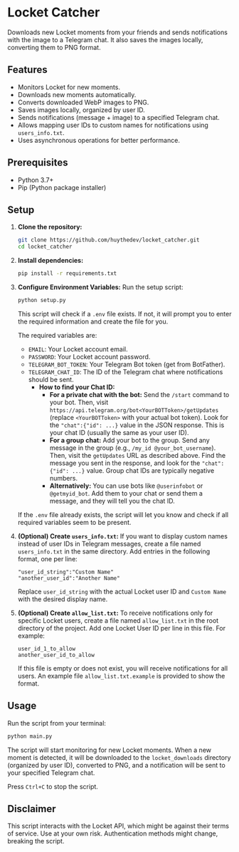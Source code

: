 # Locket Catcher

Downloads new Locket moments from your friends and sends notifications with the image to a Telegram chat. It also saves the images locally, converting them to PNG format. 

## Features

*   Monitors Locket for new moments.
*   Downloads new moments automatically.
*   Converts downloaded WebP images to PNG.
*   Saves images locally, organized by user ID.
*   Sends notifications (message + image) to a specified Telegram chat.
*   Allows mapping user IDs to custom names for notifications using `users_info.txt`.
*   Uses asynchronous operations for better performance.

## Prerequisites

*   Python 3.7+
*   Pip (Python package installer)

## Setup

1.  **Clone the repository:**
    ```bash
    git clone https://github.com/huythedev/locket_catcher.git
    cd locket_catcher
    ```

2.  **Install dependencies:**
    ```bash
    pip install -r requirements.txt
    ```

3.  **Configure Environment Variables:**
    Run the setup script:
    ```bash
    python setup.py
    ```
    This script will check if a `.env` file exists. If not, it will prompt you to enter the required information and create the file for you.

    The required variables are:
    *   `EMAIL`: Your Locket account email.
    *   `PASSWORD`: Your Locket account password.
    *   `TELEGRAM_BOT_TOKEN`: Your Telegram Bot token (get from BotFather).
    *   `TELEGRAM_CHAT_ID`: The ID of the Telegram chat where notifications should be sent.
        *   **How to find your Chat ID:**
            *   **For a private chat with the bot:** Send the `/start` command to your bot. Then, visit `https://api.telegram.org/bot<YourBOTToken>/getUpdates` (replace `<YourBOTToken>` with your actual bot token). Look for the `"chat":{"id": ...}` value in the JSON response. This is your chat ID (usually the same as your user ID).
            *   **For a group chat:** Add your bot to the group. Send any message in the group (e.g., `/my_id @your_bot_username`). Then, visit the `getUpdates` URL as described above. Find the message you sent in the response, and look for the `"chat":{"id": ...}` value. Group chat IDs are typically negative numbers.
            *   **Alternatively:** You can use bots like `@userinfobot` or `@getmyid_bot`. Add them to your chat or send them a message, and they will tell you the chat ID.

    If the `.env` file already exists, the script will let you know and check if all required variables seem to be present.

4.  **(Optional) Create `users_info.txt`:**
    If you want to display custom names instead of user IDs in Telegram messages, create a file named `users_info.txt` in the same directory. Add entries in the following format, one per line:
    ```
    "user_id_string":"Custom Name"
    "another_user_id":"Another Name"
    ```
    Replace `user_id_string` with the actual Locket user ID and `Custom Name` with the desired display name.

5.  **(Optional) Create `allow_list.txt`:**
    To receive notifications only for specific Locket users, create a file named `allow_list.txt` in the root directory of the project.
    Add one Locket User ID per line in this file. For example:
    ```
    user_id_1_to_allow
    another_user_id_to_allow
    ```
    If this file is empty or does not exist, you will receive notifications for all users.
    An example file `allow_list.txt.example` is provided to show the format.

## Usage

Run the script from your terminal:

```bash
python main.py
```

The script will start monitoring for new Locket moments. When a new moment is detected, it will be downloaded to the `locket_downloads` directory (organized by user ID), converted to PNG, and a notification will be sent to your specified Telegram chat.

Press `Ctrl+C` to stop the script.

## Disclaimer

This script interacts with the Locket API, which might be against their terms of service. Use at your own risk. Authentication methods might change, breaking the script.
